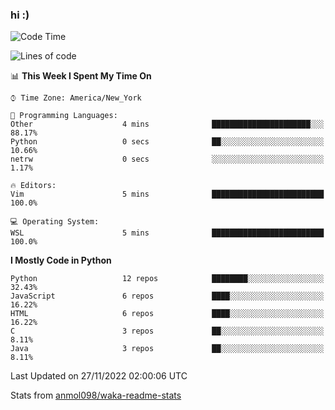 ### hi :)

<!--START_SECTION:waka-->
![Code Time](http://img.shields.io/badge/Code%20Time-948%20hrs%202%20mins-blue)

![Lines of code](https://img.shields.io/badge/From%20Hello%20World%20I%27ve%20Written-600%20Thousand%20lines%20of%20code-blue)

📊 **This Week I Spent My Time On** 

```text
⌚︎ Time Zone: America/New_York

💬 Programming Languages: 
Other                    4 mins              ██████████████████████░░░   88.17% 
Python                   0 secs              ██░░░░░░░░░░░░░░░░░░░░░░░   10.66% 
netrw                    0 secs              ░░░░░░░░░░░░░░░░░░░░░░░░░   1.17%

🔥 Editors: 
Vim                      5 mins              █████████████████████████   100.0%

💻 Operating System: 
WSL                      5 mins              █████████████████████████   100.0%

```

**I Mostly Code in Python** 

```text
Python                   12 repos            ████████░░░░░░░░░░░░░░░░░   32.43% 
JavaScript               6 repos             ████░░░░░░░░░░░░░░░░░░░░░   16.22% 
HTML                     6 repos             ████░░░░░░░░░░░░░░░░░░░░░   16.22% 
C                        3 repos             ██░░░░░░░░░░░░░░░░░░░░░░░   8.11% 
Java                     3 repos             ██░░░░░░░░░░░░░░░░░░░░░░░   8.11%

```



 Last Updated on 27/11/2022 02:00:06 UTC
<!--END_SECTION:waka-->

Stats from [anmol098/waka-readme-stats](https://github.com/anmol098/waka-readme-stats)